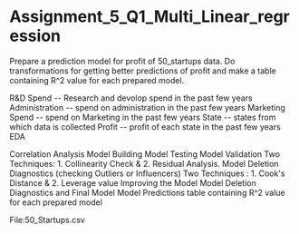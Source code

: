 # Assignment_5_Q1_Multi_Linear_regression

Prepare a prediction model for profit of 50_startups data.
Do transformations for getting better predictions of profit and
make a table containing R^2 value for each prepared model.

R&D Spend -- Research and devolop spend in the past few years
Administration -- spend on administration in the past few years
Marketing Spend -- spend on Marketing in the past few years
State -- states from which data is collected
Profit  -- profit of each state in the past few years
EDA

Correlation Analysis
Model Building
Model Testing
Model Validation Two Techniques: 1. Collinearity Check & 2. Residual Analysis.
Model Deletion Diagnostics (checking Outliers or Influencers) Two Techniques : 1. Cook's Distance & 2. Leverage value
Improving the Model
Model Deletion Diagnostics and Final Model
Model Predictions
table containing R^2 value for each prepared model

File:50_Startups.csv

